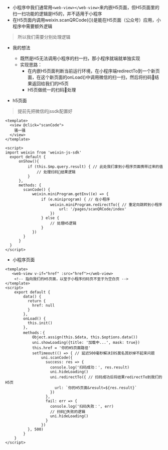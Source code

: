 * 小程序中我们通常用`<web-view></web-view>`来内嵌H5页面，但H5页面里的扫一扫功能的逻辑是H5的，并不适用于小程序
* 在H5页面内调用weixin.scanQRCode({})是能在H5页面（公众号）应用，小程序中需要额外逻辑

> 所以我们需要分别处理逻辑

* 我的想法
	* 既然是H5无法调用小程序的扫一扫，那小程序就端就单独实现
	* 实现思路：
		* 在内嵌H5页面判断当前运行环境，在小程序端redirectTo到一个新页面，在这个新页面的onLoad()中调用微信的扫一扫，然后将扫码🐴结果返回给我们的H5页
		* H5页做统一的扫码🐴处理


* h5页面

> 提前先把微信的jssdk配置好

```vue
<template>
  <view @click="scanCode">
  	骚一骚  
  </view>
</template>

<script>
import weixin from 'weixin-js-sdk'
  export default {
      onShow(){ 
          if (this.$mp.query.result) { // 此处我们拿到小程序页面携带过来的值
              // 处理扫码🐴结果逻辑
          }
      },
      methods: {
      	scanCode() {
      		weixin.miniProgram.getEnv((e) => {
                if (e.miniprogram) { // 在小程序
                    weixin.miniProgram.redirectTo({ // 重定向跳转到小程序
                        url: '/pages/scanQRCode/index'
                    })
                } else {
                	// 处理H5逻辑
                }
        	})
      	}
      }
  }
</script>
```


* 小程序页面

```vue
<template>
   <web-view v-if="href" :src="href"></web-view>
	<!-- 指向我们的H5页面，以至于小程序扫码页不至于为空白页 -->
</template>
<script>
	export default {
        data() {
          return {
            href: null
          }
        },
        onLoad() {
          this.init()
        },
        methods：{
        	Object.assign(this.$data, this.$options.data())
            uni.showLoading({title: '加载中...', mask: true})
     		this.href = '你的H5页面路径'
   			setTimeout(() => { // 延迟500毫秒解决IOS莫名其妙掉不起来问题
                uni.scanCode({
                  success: res => {
                    console.log('扫码成功：', res.result)
                    uni.hideLoading()
                    uni.redirectTo({ // 扫码成功后将结果redirectTo到我们的H5页
                      url: `你的H5页面&result=${res.result}`
                    })
                  },
                  fail: err => {
                    console.log('扫码失败：', err)
                    // 扫码🐴失败的逻辑
                    uni.hideLoading()
                  }
                })
          }, 500)
    	}
    }
</script>
```